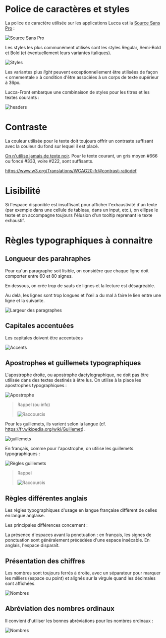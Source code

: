 # Police de caractères et styles

La police de caractère utilisée sur les applications Lucca est la [Source Sans Pro](https://fonts.google.com/specimen/Source+Sans+Pro) : 

![Source Sans Pro](guidelines/general/typography/images/source-sans-pro.png)

Les styles les plus communément utilisés sont les styles Regular, Semi-Bold et Bold (et éventuellement leurs variantes italiques).

![Styles](guidelines/general/typography/images/source-sans-pro-styles.png)

Les variantes plus *light* peuvent exceptionnellement être utilisées de façon « ornementale » à condition d'être associées à un corps de texte supérieur à 36px.

Lucca-Front embarque une combinaison de styles pour les titres et les textes courants : 

![headers](guidelines/general/typography/images/headers.png)



# Contraste

La couleur utilisée pour le texte doit toujours offrir un contraste suffisant avec la couleur du fond sur lequel il est placé.

[On n'utilise jamais de texte noir](https://ianstormtaylor.com/design-tip-never-use-black/). Pour le texte courant, un gris moyen #666 ou foncé #333, voire #222, sont suffisants.

<https://www.w3.org/Translations/WCAG20-fr/#contrast-ratiodef>

# Lisibilité

Si l'espace disponible est insuffisant pour afficher l'exhaustivité d'un texte (par exemple dans une cellule de tableau, dans un input, etc.), on ellipse le texte et on accompagne toujours l'élusion d'un tooltip reprenant le texte exhaustif.

# Règles typographiques à connaitre

## Longueur des parahraphes

Pour qu'un paragraphe soit lisible, on considère que chaque ligne doit comporter entre 60 et 80 signes.

En dessous, on crée trop de sauts de lignes et la lecture est désagréable.

Au delà, les lignes sont trop longues et l'œil a du mal à faire le lien entre une ligne et la suivante.

![Largeur des paragraphes](guidelines/general/typography/images/width.png)

## Capitales accentuées

Les capitales doivent être accentuées

![Accents](guidelines/general/typography/images/accents.png)

## Apostrophes et guillemets typographiques

L'apostrophe droite, ou apostrophe dactylographique, ne doit pas être utilisée dans des textes destinés à être lus. On utilise à la place les apostrophes typographiques :

![Apostrophe](guidelines/general/typography/images/apostrophe.png)

> Rappel (ou info)
>
> ![Raccourcis](guidelines/general/typography/images/shortcuts.png)

Pour les guillemets, ils varient selon la langue (cf. <https://fr.wikipedia.org/wiki/Guillemet>).

![guillemets](guidelines/general/typography/images/guillemet-all.png)

En français, comme pour l'apostrophe, on utilise les guillemets typographiques :

![Règles guillemets](guidelines/general/typography/images/guillemet-rule.png)

> Rappel
>
> ![Raccourcis](guidelines/general/typography/images/shortcuts-guillemets.png)

## Règles différentes anglais

Les règles typographiques d'usage en langue française diffèrent de celles en langue anglaise.

Les principales différences concernent :

La présence d'espaces avant la ponctuation : en français, les signes de ponctuation sont généralement précédées d'une espace insécable. En anglais, l'espace disparaît.

## Présentation des chiffres

Les nombres sont toujours ferrés à droite, avec un séparateur pour marquer les milliers (espace ou point) et alignés sur la virgule quand les décimales sont affichées.

![Nombres](guidelines/general/typography/images/numbers.png)

## Abréviation des nombres ordinaux

Il convient d'utiliser les bonnes abréviations pour les nombres ordinaux :

![Nombres](guidelines/general/typography/images/number-ordinal.png)
